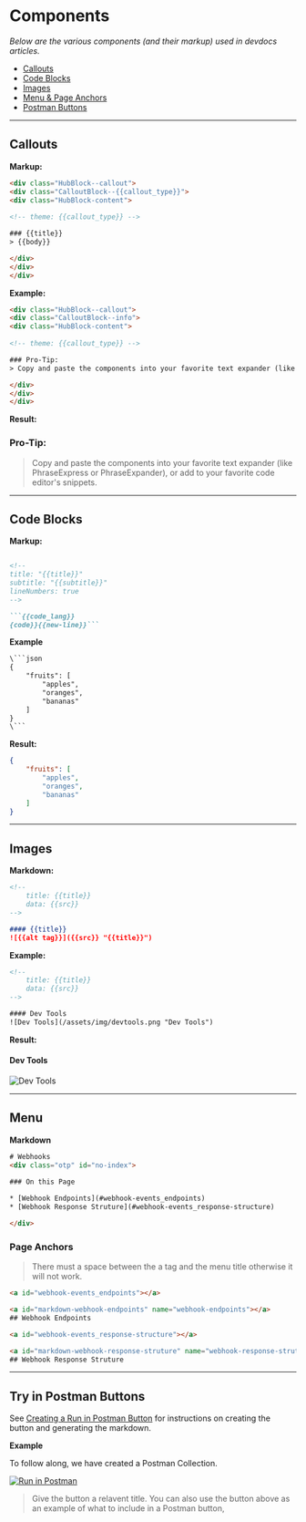 # Components
*Below are the various components (and their markup) used in devdocs articles.*


<!-- TOC -->

- [Callouts](#callouts)
- [Code Blocks](#code-blocks)
- [Images](#images)
- [Menu & Page Anchors](#menu)
- [Postman Buttons](#postman)

<!-- /TOC -->

---

<a id="markdown-callouts" name="callouts"></a>

## Callouts

**Markup:**

```html
<div class="HubBlock--callout">
<div class="CalloutBlock--{{callout_type}}">
<div class="HubBlock-content">
    
<!-- theme: {{callout_type}} -->

### {{title}}
> {{body}}

</div>
</div>
</div>
```

**Example:**

```html
<div class="HubBlock--callout">
<div class="CalloutBlock--info">
<div class="HubBlock-content">
    
<!-- theme: {{callout_type}} -->

### Pro-Tip:
> Copy and paste the components into your favorite text expander (like PhraseExpress or PhraseExpander), or add to your favorite code editor's snippets.

</div>
</div>
</div>
```

**Result:**

<div class="HubBlock--callout">
<div class="CalloutBlock--info">
<div class="HubBlock-content">
    
<!-- theme: {{callout_type}} -->

### Pro-Tip:
> Copy and paste the components into your favorite text expander (like PhraseExpress or PhraseExpander), or add to your favorite code editor's snippets.

</div>
</div>
</div>


---


<a id="markdown-code-blocks" name="code-blocks"></a>

## Code Blocks

**Markup:**

```markdown

<!--
title: "{{title}}"
subtitle: "{{subtitle}}"
lineNumbers: true
-->

```{{code_lang}}
{code}}{{new-line}}```
```

**Example**

```html
\```json
{
    "fruits": [
        "apples",
        "oranges",
        "bananas"
    ]
}
\```
```


**Result:**

<!--
title: "Some JSON"
subtitle: "An Example"
lineNumbers: true
-->

```json
{
    "fruits": [
        "apples",
        "oranges",
        "bananas"
    ]
}
```

---

<a id="images"></a>

## Images

**Markdown:**

```markdown
<!--
    title: {{title}}
    data: {{src}}
-->

#### {{title}}
![{{alt tag}}]({{src}} "{{title}}")
```

**Example:**

```html
<!--
    title: {{title}}
    data: {{src}}
-->

#### Dev Tools
![Dev Tools](/assets/img/devtools.png "Dev Tools")
```


**Result:**

<!--
    title: {{title}}
    data: {{src}}
-->

#### Dev Tools
![Dev Tools](https://raw.githubusercontent.com/bigcommerce/dev-docs/master/assets/img/devtools.png "Dev Tools")

---

<a id="menu"></a>

## Menu

**Markdown**

```html
# Webhooks
<div class="otp" id="no-index">

### On this Page
	
* [Webhook Endpoints](#webhook-events_endpoints)
* [Webhook Response Struture](#webhook-events_response-structure)

</div>

```

### Page Anchors

> There must a space between the a tag and the menu title otherwise it will not work.

```html
<a id="webhook-events_endpoints"></a>

<a id="markdown-webhook-endpoints" name="webhook-endpoints"></a>
## Webhook Endpoints
```

```html
<a id="webhook-events_response-structure"></a>

<a id="markdown-webhook-response-struture" name="webhook-response-struture"></a>
## Webhook Response Struture
```


---

<a id="postman"></a>

## Try in Postman Buttons

See [Creating a Run in Postman Button](https://learning.getpostman.com/docs/postman_for_publishers/run_button/creating_run_button/) for instructions on creating the button and generating the markdown.


**Example**

To follow along, we have created a Postman Collection.

[![Run in Postman](https://run.pstmn.io/button.svg)](https://app.getpostman.com/run-collection/3f005ed74030e01bbf7a)

> Give the button a relavent title. You can also use the button above as an example of what to include in a Postman button,
